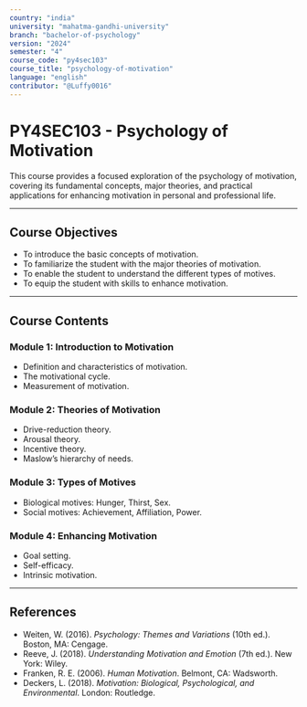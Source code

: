 ```yaml
---
country: "india"
university: "mahatma-gandhi-university"
branch: "bachelor-of-psychology"
version: "2024"
semester: "4"
course_code: "py4sec103"
course_title: "psychology-of-motivation"
language: "english"
contributor: "@Luffy0016"
---
```

# PY4SEC103 - Psychology of Motivation

This course provides a focused exploration of the psychology of motivation, covering its fundamental concepts, major theories, and practical applications for enhancing motivation in personal and professional life.

---
## Course Objectives

* To introduce the basic concepts of motivation.
* To familiarize the student with the major theories of motivation.
* To enable the student to understand the different types of motives.
* To equip the student with skills to enhance motivation.

---
## Course Contents

### Module 1: Introduction to Motivation
* Definition and characteristics of motivation.
* The motivational cycle.
* Measurement of motivation.

### Module 2: Theories of Motivation
* Drive-reduction theory.
* Arousal theory.
* Incentive theory.
* Maslow’s hierarchy of needs.

### Module 3: Types of Motives
* Biological motives: Hunger, Thirst, Sex.
* Social motives: Achievement, Affiliation, Power.

### Module 4: Enhancing Motivation
* Goal setting.
* Self-efficacy.
* Intrinsic motivation.

---
## References
* Weiten, W. (2016). *Psychology: Themes and Variations* (10th ed.). Boston, MA: Cengage.
* Reeve, J. (2018). *Understanding Motivation and Emotion* (7th ed.). New York: Wiley.
* Franken, R. E. (2006). *Human Motivation*. Belmont, CA: Wadsworth.
* Deckers, L. (2018). *Motivation: Biological, Psychological, and Environmental*. London: Routledge.